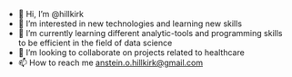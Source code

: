 - 👋 Hi, I’m @hillkirk
- 👀 I’m interested in new technologies and learning new skills
- 🌱 I’m currently learning different analytic-tools and programming skills to be efficient in the field of data science
- 💞️ I’m looking to collaborate on projects related to healthcare
- 📫 How to reach me anstein.o.hillkirk@gmail.com

<!---
hillkirk/hillkirk is a ✨ special ✨ repository because its `README.md` (this file) appears on your GitHub profile.
You can click the Preview link to take a look at your changes.
--->
